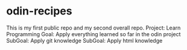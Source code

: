 # odin-recipes
This is my first public repo and my second overall repo.
Project: Learn Programming
Goal: Apply everything learned so far in the odin project
SubGoal: Apply git knowledge
SubGoal: Apply html knowledge